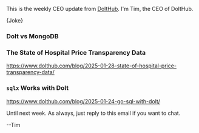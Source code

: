 This is the weekly CEO update from [DoltHub](https://www.dolthub.com/). I'm Tim, the CEO of DoltHub. 

{Joke}

### Dolt vs MongoDB



### The State of Hospital Price Transparency Data

https://www.dolthub.com/blog/2025-01-28-state-of-hospital-price-transparency-data/

### `sqlx` Works with Dolt

https://www.dolthub.com/blog/2025-01-24-go-sql-with-dolt/

Until next week. As always, just reply to this email if you want to chat.

--Tim